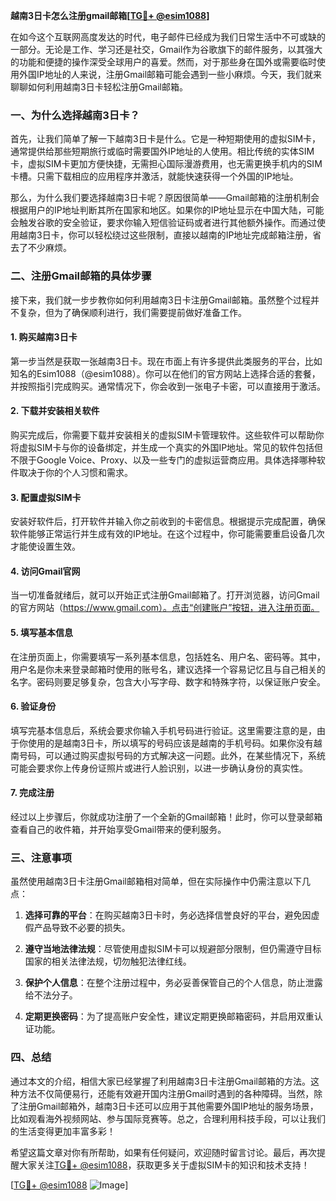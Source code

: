 **越南3日卡怎么注册gmail邮箱[[TG💪+ @esim1088](https://t.me/s/esim1088)]**

在如今这个互联网高度发达的时代，电子邮件已经成为我们日常生活中不可或缺的一部分。无论是工作、学习还是社交，Gmail作为谷歌旗下的邮件服务，以其强大的功能和便捷的操作深受全球用户的喜爱。然而，对于那些身在国外或需要临时使用外国IP地址的人来说，注册Gmail邮箱可能会遇到一些小麻烦。今天，我们就来聊聊如何利用越南3日卡轻松注册Gmail邮箱。

### 一、为什么选择越南3日卡？

首先，让我们简单了解一下越南3日卡是什么。它是一种短期使用的虚拟SIM卡，通常提供给那些短期旅行或临时需要国外IP地址的人使用。相比传统的实体SIM卡，虚拟SIM卡更加方便快捷，无需担心国际漫游费用，也无需更换手机内的SIM卡槽。只需下载相应的应用程序并激活，就能快速获得一个外国的IP地址。

那么，为什么我们要选择越南3日卡呢？原因很简单——Gmail邮箱的注册机制会根据用户的IP地址判断其所在国家和地区。如果你的IP地址显示在中国大陆，可能会触发谷歌的安全验证，要求你输入短信验证码或者进行其他额外操作。而通过使用越南3日卡，你可以轻松绕过这些限制，直接以越南的IP地址完成邮箱注册，省去了不少麻烦。

### 二、注册Gmail邮箱的具体步骤

接下来，我们就一步步教你如何利用越南3日卡注册Gmail邮箱。虽然整个过程并不复杂，但为了确保顺利进行，我们需要提前做好准备工作。

#### 1. 购买越南3日卡

第一步当然是获取一张越南3日卡。现在市面上有许多提供此类服务的平台，比如知名的Esim1088（@esim1088）。你可以在他们的官方网站上选择合适的套餐，并按照指引完成购买。通常情况下，你会收到一张电子卡密，可以直接用于激活。

#### 2. 下载并安装相关软件

购买完成后，你需要下载并安装相关的虚拟SIM卡管理软件。这些软件可以帮助你将虚拟SIM卡与你的设备绑定，并生成一个真实的外国IP地址。常见的软件包括但不限于Google Voice、Proxy、以及一些专门的虚拟运营商应用。具体选择哪种软件取决于你的个人习惯和需求。

#### 3. 配置虚拟SIM卡

安装好软件后，打开软件并输入你之前收到的卡密信息。根据提示完成配置，确保软件能够正常运行并生成有效的IP地址。在这个过程中，你可能需要重启设备几次才能使设置生效。

#### 4. 访问Gmail官网

当一切准备就绪后，就可以开始正式注册Gmail邮箱了。打开浏览器，访问Gmail的官方网站（https://www.gmail.com）。点击“创建账户”按钮，进入注册页面。

#### 5. 填写基本信息

在注册页面上，你需要填写一系列基本信息，包括姓名、用户名、密码等。其中，用户名是你未来登录邮箱时使用的账号名，建议选择一个容易记忆且与自己相关的名字。密码则要足够复杂，包含大小写字母、数字和特殊字符，以保证账户安全。

#### 6. 验证身份

填写完基本信息后，系统会要求你输入手机号码进行验证。这里需要注意的是，由于你使用的是越南3日卡，所以填写的号码应该是越南的手机号码。如果你没有越南号码，可以通过购买虚拟号码的方式解决这一问题。此外，在某些情况下，系统可能会要求你上传身份证照片或进行人脸识别，以进一步确认身份的真实性。

#### 7. 完成注册

经过以上步骤后，你就成功注册了一个全新的Gmail邮箱！此时，你可以登录邮箱查看自己的收件箱，并开始享受Gmail带来的便利服务。

### 三、注意事项

虽然使用越南3日卡注册Gmail邮箱相对简单，但在实际操作中仍需注意以下几点：

1. **选择可靠的平台**：在购买越南3日卡时，务必选择信誉良好的平台，避免因虚假产品导致不必要的损失。
   
2. **遵守当地法律法规**：尽管使用虚拟SIM卡可以规避部分限制，但仍需遵守目标国家的相关法律法规，切勿触犯法律红线。

3. **保护个人信息**：在整个注册过程中，务必妥善保管自己的个人信息，防止泄露给不法分子。

4. **定期更换密码**：为了提高账户安全性，建议定期更换邮箱密码，并启用双重认证功能。

### 四、总结

通过本文的介绍，相信大家已经掌握了利用越南3日卡注册Gmail邮箱的方法。这种方法不仅简便易行，还能有效避开国内注册Gmail时遇到的各种障碍。当然，除了注册Gmail邮箱外，越南3日卡还可以应用于其他需要外国IP地址的服务场景，比如观看海外视频网站、参与国际竞赛等。总之，合理利用科技手段，可以让我们的生活变得更加丰富多彩！

希望这篇文章对你有所帮助，如果有任何疑问，欢迎随时留言讨论。最后，再次提醒大家关注[TG💪+ @esim1088](https://t.me/s/esim1088)，获取更多关于虚拟SIM卡的知识和技术支持！

[[TG💪+ @esim1088](https://t.me/s/esim1088) ![Image](https://i.postimg.cc/4NQfJmqS/Snipaste-2025-05-13-00-14-12.png)]